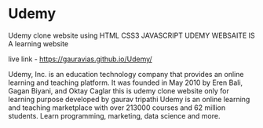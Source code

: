 # Udemy
Udemy clone website using HTML CSS3 JAVASCRIPT UDEMY WEBSAITE IS A learning website

live link - https://gauravias.github.io/Udemy/

Udemy, Inc. is an education technology company that provides an online learning and teaching platform. It was founded in May 2010 by Eren Bali, Gagan Biyani, and Oktay Caglar
this is udemy clone website only for learning purpose
developed by gaurav tripathi
Udemy is an online learning and teaching marketplace with over 213000
courses and 62 million students. Learn programming, marketing, 
data science and more.
